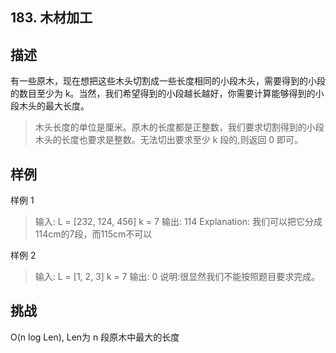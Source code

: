 ## 183. 木材加工

## 描述
有一些原木，现在想把这些木头切割成一些长度相同的小段木头，需要得到的小段的数目至少为 k。当然，我们希望得到的小段越长越好，你需要计算能够得到的小段木头的最大长度。

>木头长度的单位是厘米。原木的长度都是正整数，我们要求切割得到的小段木头的长度也要求是整数。无法切出要求至少 k 段的,则返回 0 即可。

## 样例
样例 1
>输入:
L = [232, 124, 456]
k = 7
输出: 114
Explanation: 我们可以把它分成114cm的7段，而115cm不可以

样例 2

>输入:
L = [1, 2, 3]
k = 7
输出: 0
说明:很显然我们不能按照题目要求完成。

## 挑战
O(n log Len), Len为 n 段原木中最大的长度